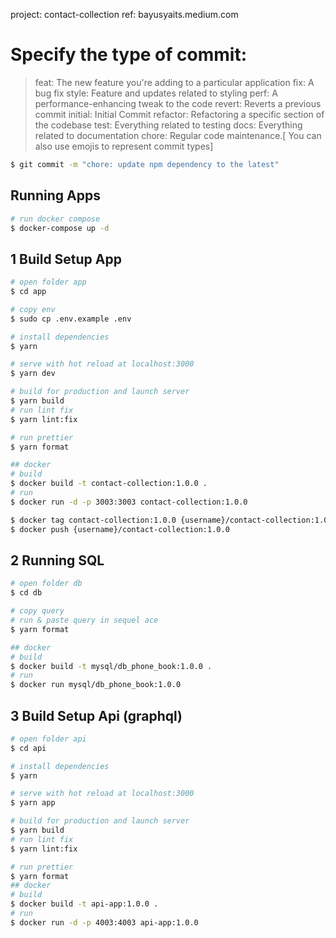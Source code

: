 project: contact-collection
ref: bayusyaits.medium.com

# Specify the type of commit:
> feat: The new feature you're adding to a particular application
> fix: A bug fix
> style: Feature and updates related to styling
> perf: A performance-enhancing tweak to the code
> revert: Reverts a previous commit
> initial: Initial Commit
> refactor: Refactoring a specific section of the codebase
> test: Everything related to testing
> docs: Everything related to documentation
> chore: Regular code maintenance.[ You can also use emojis to represent commit types]

```bash
$ git commit -m "chore: update npm dependency to the latest"
```

## Running Apps

```bash
# run docker compose
$ docker-compose up -d

```

## 1 Build Setup App

```bash
# open folder app
$ cd app

# copy env
$ sudo cp .env.example .env

# install dependencies
$ yarn

# serve with hot reload at localhost:3000
$ yarn dev

# build for production and launch server
$ yarn build
# run lint fix
$ yarn lint:fix

# run prettier
$ yarn format

## docker
# build
$ docker build -t contact-collection:1.0.0 .
# run
$ docker run -d -p 3003:3003 contact-collection:1.0.0

$ docker tag contact-collection:1.0.0 {username}/contact-collection:1.0.0
$ docker push {username}/contact-collection:1.0.0

```


## 2 Running SQL

```bash
# open folder db
$ cd db

# copy query
# run & paste query in sequel ace
$ yarn format

## docker
# build
$ docker build -t mysql/db_phone_book:1.0.0 .
# run
$ docker run mysql/db_phone_book:1.0.0
```

## 3 Build Setup Api (graphql)

```bash
# open folder api
$ cd api

# install dependencies
$ yarn

# serve with hot reload at localhost:3000
$ yarn app

# build for production and launch server
$ yarn build
# run lint fix
$ yarn lint:fix

# run prettier
$ yarn format
## docker
# build
$ docker build -t api-app:1.0.0 .
# run
$ docker run -d -p 4003:4003 api-app:1.0.0
```
